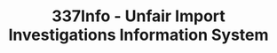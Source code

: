 ---
bigquery: https://console.cloud.google.com/bigquery?p=patents-public-data&d=usitc_investigations&page=dataset&project=sheets-management-319211
citation: US International Trade Commission 337Info Unfair Import Investigations Information
  System
contributors: US International Trade Comission
cost: None
description: US International Trade Commission 337Info Unfair Import Investigations
  Information System contains data on investigations done under Section 337. Section
  337 declares the infringement of certain statutory intellectual property rights
  and other forms of unfair competition in import trade to be unlawful practices.
  Most Section 337 investigations involve allegations of patent or registered trademark
  infringement.
documentation: FAQ and tutorial available on the site
last_edit: 04/11/2022, 14:24:35
location: https://pubapps2.usitc.gov/337external/
maintained_by: US International Trade Comission
schema_fields:
- endDateMarkmanHearing
- id
- docketNo
- teoReliefGranted
- dateComplaintFiled
- finalIdOnViolationDue
- dateOfPublicationFrNotice
- markmanHearing
- copyrightNumbers
- investigationNo
- actualStartDateEvidHear
- targetDate
- teoIdDueDate
- internalRemand
- teoIdIssueDate
- title
- scheduledStartDateEvidHear
- publication_number
- ouiiAttorney
- startDateMarkmanHearing
- finalDetViolation
- complainant
- scheduledEndDateEvidHear
- dateCreated
- currentStatus
- finalDetNoViolation
- issueDateOtherNonFinal
- currentActiveALJ
- lastUpdated
- ouiiParticipation
- respondent
- investigationType
- actualEndDateEvidHear
- patentNumbers
- teoProceedingInvolved
- trademarkNumbers
- cafcAppeals
- invUnfairAct
- gcAttorney
- investigationTermDate
- aljAssigned
- patentNumber
- finalIdOnViolationIssue
- htsNumbers
shortname: unfair_import_investigations
tags:
- import
- legal
- trade
timeframe: 2008-2021 (prior to 2008 downloadable as a JSON file)
title: 337Info - Unfair Import Investigations Information System
uuid: 2721f5ec-e599-4890-9265-9706719fc71e
---
